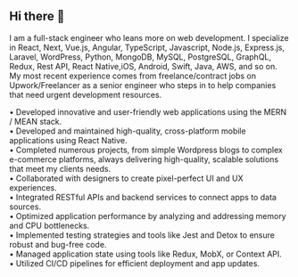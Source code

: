 ## Hi there 👋

I am a full-stack engineer who leans more on web development.
I specialize in React, Next, Vue.js, Angular, TypeScript, Javascript, Node.js, Express.js, Laravel, WordPress, Python, 
MongoDB, MySQL, PostgreSQL, GraphQL, Redux, Rest API, React Native,iOS, Android, Swift, Java, AWS, and so on.<br/>
My most recent experience comes from freelance/contract jobs on Upwork/Freelancer as a senior engineer who steps in to help companies that need urgent development resources.

• Developed innovative and user-friendly web applications using the MERN / MEAN stack.<br/>
• Developed and maintained high-quality, cross-platform mobile applications using React Native.<br/>
• Completed numerous projects, from simple Wordpress blogs to complex e-commerce platforms, always delivering 
high-quality, scalable solutions that meet my clients needs.<br/>
• Collaborated with designers to create pixel-perfect UI and UX experiences.<br/>
• Integrated RESTful APIs and backend services to connect apps to data sources.<br/>
• Optimized application performance by analyzing and addressing memory and CPU bottlenecks.<br/>
• Implemented testing strategies and tools like Jest and Detox to ensure robust and bug-free code.<br/>
• Managed application state using tools like Redux, MobX, or Context API.<br/>
• Utilized CI/CD pipelines for efficient deployment and app updates.<br/>
